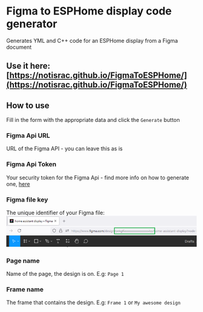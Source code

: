 # Figma to ESPHome display code generator
Generates YML and C++ code for an ESPHome display from a Figma document

## Use it here: [https://notisrac.github.io/FigmaToESPHome/](https://notisrac.github.io/FigmaToESPHome/)

## How to use
Fill in the form with the appropriate data and click the ```Generate``` button

### Figma Api URL
URL of the Figma API - you can leave this as is

### Figma Api Token
Your security token for the Figma Api - find more info on how to generate one, [here](https://www.figma.com/developers/api#access-tokens)

### Figma file key
The unique identifier of your Figma file:
![Wher to find the file key](./docs/figma_file_key.png)

### Page name
Name of the page, the design is on. E.g: ```Page 1```

### Frame name
The frame that contains the design. E.g: ```Frame 1``` or ```My awesome design```

